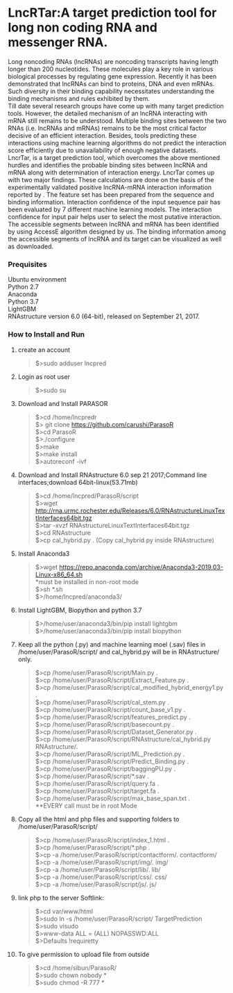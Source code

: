 # LncRTar:A target prediction tool for long non coding RNA and messenger RNA.<br />
Long noncoding RNAs (lncRNAs) are noncoding transcripts having length longer than 200 nucleotides. These molecules play a key role in various biological processes by regulating gene expression. Recently it has been demonstrated that lncRNAs can bind to proteins, DNA and even mRNAs. Such diversity in their binding capability necessitates understanding the binding mechanisms and rules exhibited by them.<br />
Till date several research groups have come up with many target prediction tools. However, the detailed mechanism of an lncRNA interacting with mRNA still remains to be understood. Multiple binding sites between the two RNAs (i.e. lncRNAs and mRNAs) remains to be the most critical factor decisive of an efficient interaction. Besides, tools predicting these interactions using machine learning algorithms do not predict the interaction score efficiently due to unavailability of enough negative datasets.<br />
LncrTar, is a target prediction tool, which overcomes the above mentioned hurdles and identifies the probable binding sites between lncRNA and mRNA along with determination of interaction energy. LncrTar comes up with two major findings. These calculations are done on the basis of the experimentally validated positive lncRNA-mRNA interaction information reported by . The feature set has been prepared from the sequence and binding information. Interaction confidence of the input sequence pair has been evaluated by 7 different machine learning models. The interaction confidence for input pair helps user to select the most putative interaction. The accessible segments between lncRNA and mRNA has been identified by using AccessE algorithm designed by us. The binding information among the accessible segments of lncRNA and its target can be visualized as well as downloaded.
### Prequisites
Ubuntu environment<br />
Python 2.7<br />
Anaconda<br />
Python 3.7<br />
LightGBM <br />
RNAstructure version 6.0 (64-bit), released on September 21, 2017.<br />


### How to Install and Run
1.  create an account<br /> 
    >$>sudo adduser lncpred<br />
2.  Login as root user <br />
    >$>sudo su
3.  Download and Install PARASOR
    >$>cd /home/lncpredr<br />
    >$> git clone https://github.com/carushi/ParasoR <br />
    >$>cd ParasoR<br />
    >$>./configure<br />
    >$>make<br />
    >$>make install<br />
    >$>autoreconf -ivf<br />
3. Download and Install RNAstructure 6.0 sep 21 2017;Command line interfaces;download 64bit-linux(53.71mb)<br />
    >$>cd /home/lncpred/ParasoR/script<br />
    >$>wget http://rna.urmc.rochester.edu/Releases/6.0/RNAstructureLinuxTextInterfaces64bit.tgz <br />
    >$>tar -xvzf RNAstructureLinuxTextInterfaces64bit.tgz <br />
    >$>cd RNAstructure <br />
    >$>cp cal_hybrid.py . (Copy cal_hybrid.py inside RNAstructure)<br />
4.  Install Anaconda3
    >$>wget https://repo.anaconda.com/archive/Anaconda3-2019.03-Linux-x86_64.sh <br />
    *must be installed in non-root mode<br />
    >$>sh *.sh <br />
    >$>/home/lncpred/anaconda3/ <br />
5.  Install LightGBM, Biopython and python 3.7
    >$>/home/user/anaconda3/bin/pip install lightgbm <br />
    >$>/home/user/anaconda3/bin/pip install biopython <br />
6.  Keep all the python (.py) and machine learning moel (.sav) files in 
    /home/user/ParasoR/script/ and cal_hybrid.py will be in RNAstructure/ only.<br />
    >$>cp /home/user/ParasoR/script/Main.py . <br />
    >$>cp /home/user/ParasoR/script/Extract_Feature.py . <br />
    >$>cp /home/user/ParasoR/script/cal_modified_hybrid_energy1.py . <br />
    >$>cp /home/user/ParasoR/script/cal_stem.py . <br />
    >$>cp /home/user/ParasoR/script/count_base_v1.py .<br />
    >$>cp /home/user/ParasoR/script/features_predict.py . <br />
    >$>cp /home/user/ParasoR/script/basecount.py .<br />
    >$>cp /home/user/ParasoR/script/Dataset_Generator.py .<br />
    >$>cp /home/user/ParasoR/script/RNAstructure/cal_hybrid.py RNAstructure/.<br />
    >$>cp /home/user/ParasoR/script/ML_Prediction.py .<br />
    >$>cp /home/user/ParasoR/script/Predict_Binding.py .<br />
    >$>cp /home/user/ParasoR/script/baggingPU.py .<br />
    >$>cp /home/user/ParasoR/script/*.sav .<br />
    >$>cp /home/user/ParasoR/script/query.fa .<br />
    >$>cp /home/user/ParasoR/script/target.fa .<br />
    >$>cp /home/user/ParasoR/script/max_base_span.txt .<br />
    **EVERY call must be in root Mode
7.  Copy all the html and php files and supporting folders to 
    /home/user/ParasoR/script/<br />
    >$>cp /home/user/ParasoR/script/index_1.html .<br />
    >$>cp /home/user/ParasoR/script/*.php .<br />
    >$>cp -a /home/user/ParasoR/script/contactform/. contactform/<br />
    >$>cp -a /home/user/ParasoR/script/img/. img/<br />
    >$>cp -a /home/user/ParasoR/script/lib/. lib/<br />
    >$>cp -a /home/user/ParasoR/script/css/. css/<br />
    >$>cp -a /home/user/ParasoR/script/js/. js/<br />
8.  link php to the server
    Softlink:
    >$>cd var/www/html<br />
    >$>sudo ln -s /home/user/ParasoR/script/ TargetPrediction<br />
    >$>sudo visudo<br />
    >$>www-data ALL = (ALL) NOPASSWD:ALL<br />
    >$>Defaults  !requiretty
9. To give permission to upload file from outside
    >$>cd /home/sibun/ParasoR/<br />
    >$>sudo chown nobody *<br />
    >$>sudo chmod -R 777 *<br />
    
    

 
